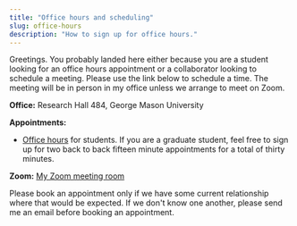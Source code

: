 ```yaml
---
title: "Office hours and scheduling"
slug: office-hours
description: "How to sign up for office hours."
---
```


Greetings. You probably landed here either because you are a student looking for
an office hours appointment or a collaborator looking to schedule a meeting. Please use the link below to schedule a time. The meeting will be in person in my office unless we arrange to meet on Zoom. 

**Office:** Research Hall 484, George Mason University

**Appointments:**

- [Office hours](https://fantastical.app/lincoln-Un6G/office-hours) for students. If you are a graduate student, feel free to sign up for two back to back fifteen minute appointments for a total of thirty minutes.

**Zoom:** [My Zoom meeting room](https://gmu.zoom.us/j/8191376868?pwd=dFF5VzRXV2tpOGJQZG9LMFJmK25PZz09)

Please book an appointment only if we have some current relationship where that would be expected. If we don't know one another, please send me an email before booking an appointment.
